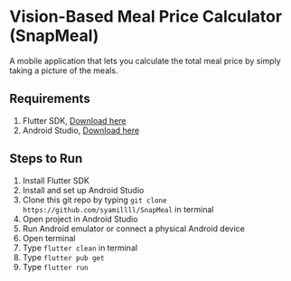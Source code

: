 # Vision-Based Meal Price Calculator (SnapMeal)

A mobile application that lets you calculate the total meal price by simply taking a picture of the meals.

## Requirements
1. Flutter SDK, [Download here](https://docs.flutter.dev/get-started/install/windows/mobile)
2. Android Studio, [Download here](https://developer.android.com/studio)

## Steps to Run
1. Install Flutter SDK
2. Install and set up Android Studio
4. Clone this git repo by typing `git clone https://github.com/syamillll/SnapMeal` in terminal
5. Open project in Android Studio
6. Run Android emulator or connect a physical Android device
7. Open terminal
8. Type `flutter clean` in terminal
9. Type `flutter pub get`
10. Type `flutter run` 
